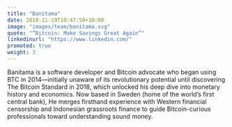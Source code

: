 ```yaml
---
title: "Banitama"
date: 2018-11-19T10:47:58+10:00
image: "images/team/banitama.svg"
quote: "“Bitcoin: Make Savings Great Again”"
linkedinurl: "https://www.linkedin.com/"
promoted: true
weight: 3
---
```


Banitama is a software developer and Bitcoin advocate who began using BTC in 2014—initially unaware of its revolutionary potential until discovering The Bitcoin Standard in 2018, which unlocked his deep dive into monetary history and economics. Now based in Sweden (home of the world’s first central bank), He merges firsthand experience with Western financial censorship and Indonesian grassroots finance to guide Bitcoin-curious professionals toward understanding sound money.